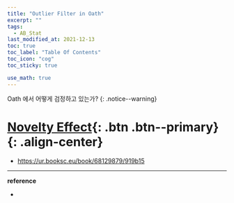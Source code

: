 ```yaml
---
title: "Outlier Filter in Oath"
excerpt: ""
tags:
  - AB_Stat
last_modified_at: 2021-12-13
toc: true
toc_label: "Table Of Contents"
toc_icon: "cog"
toc_sticky: true

use_math: true
---
```


Oath 에서 어떻게 검정하고 있는가?
{: .notice--warning}

# [Novelty Effect](#link){: .btn .btn--primary}{: .align-center}

- https://ur.booksc.eu/book/68129879/919b15

---

**reference**

- 

